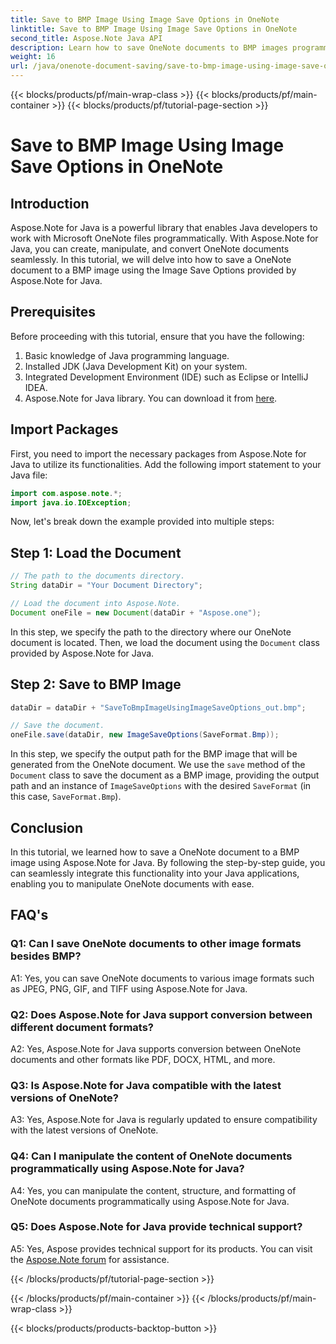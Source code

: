```yaml
---
title: Save to BMP Image Using Image Save Options in OneNote
linktitle: Save to BMP Image Using Image Save Options in OneNote
second_title: Aspose.Note Java API
description: Learn how to save OneNote documents to BMP images programmatically using Aspose.Note for Java. Step-by-step guide with code examples.
weight: 16
url: /java/onenote-document-saving/save-to-bmp-image-using-image-save-options/
---
```


{{< blocks/products/pf/main-wrap-class >}}
{{< blocks/products/pf/main-container >}}
{{< blocks/products/pf/tutorial-page-section >}}

# Save to BMP Image Using Image Save Options in OneNote

## Introduction

Aspose.Note for Java is a powerful library that enables Java developers to work with Microsoft OneNote files programmatically. With Aspose.Note for Java, you can create, manipulate, and convert OneNote documents seamlessly. In this tutorial, we will delve into how to save a OneNote document to a BMP image using the Image Save Options provided by Aspose.Note for Java.

## Prerequisites

Before proceeding with this tutorial, ensure that you have the following:

1. Basic knowledge of Java programming language.
2. Installed JDK (Java Development Kit) on your system.
3. Integrated Development Environment (IDE) such as Eclipse or IntelliJ IDEA.
4. Aspose.Note for Java library. You can download it from [here](https://releases.aspose.com/note/java/).

## Import Packages

First, you need to import the necessary packages from Aspose.Note for Java to utilize its functionalities. Add the following import statement to your Java file:

```java
import com.aspose.note.*;
import java.io.IOException;
```

Now, let's break down the example provided into multiple steps:

## Step 1: Load the Document

```java
// The path to the documents directory.
String dataDir = "Your Document Directory";

// Load the document into Aspose.Note.
Document oneFile = new Document(dataDir + "Aspose.one");
```

In this step, we specify the path to the directory where our OneNote document is located. Then, we load the document using the `Document` class provided by Aspose.Note for Java.

## Step 2: Save to BMP Image

```java
dataDir = dataDir + "SaveToBmpImageUsingImageSaveOptions_out.bmp";

// Save the document.
oneFile.save(dataDir, new ImageSaveOptions(SaveFormat.Bmp));
```

In this step, we specify the output path for the BMP image that will be generated from the OneNote document. We use the `save` method of the `Document` class to save the document as a BMP image, providing the output path and an instance of `ImageSaveOptions` with the desired `SaveFormat` (in this case, `SaveFormat.Bmp`).

## Conclusion

In this tutorial, we learned how to save a OneNote document to a BMP image using Aspose.Note for Java. By following the step-by-step guide, you can seamlessly integrate this functionality into your Java applications, enabling you to manipulate OneNote documents with ease.

## FAQ's

### Q1: Can I save OneNote documents to other image formats besides BMP?

A1: Yes, you can save OneNote documents to various image formats such as JPEG, PNG, GIF, and TIFF using Aspose.Note for Java.

### Q2: Does Aspose.Note for Java support conversion between different document formats?

A2: Yes, Aspose.Note for Java supports conversion between OneNote documents and other formats like PDF, DOCX, HTML, and more.

### Q3: Is Aspose.Note for Java compatible with the latest versions of OneNote?

A3: Yes, Aspose.Note for Java is regularly updated to ensure compatibility with the latest versions of OneNote.

### Q4: Can I manipulate the content of OneNote documents programmatically using Aspose.Note for Java?

A4: Yes, you can manipulate the content, structure, and formatting of OneNote documents programmatically using Aspose.Note for Java.

### Q5: Does Aspose.Note for Java provide technical support?

A5: Yes, Aspose provides technical support for its products. You can visit the [Aspose.Note forum](https://forum.aspose.com/c/note/28) for assistance.

{{< /blocks/products/pf/tutorial-page-section >}}

{{< /blocks/products/pf/main-container >}}
{{< /blocks/products/pf/main-wrap-class >}}

{{< blocks/products/products-backtop-button >}}
